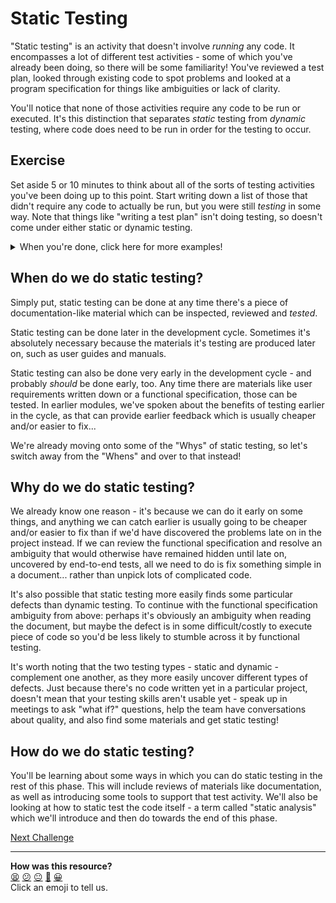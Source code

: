 # Static Testing

"Static testing" is an activity that doesn't involve *running* any code. It
encompasses a lot of different test activities - some of which you've already
been doing, so there will be some familiarity! You've reviewed a test plan,
looked through existing code to spot problems and looked at a program
specification for things like ambiguities or lack of clarity.

You'll notice that none of those activities require any code to be run or
executed. It's this distinction that separates *static* testing from *dynamic*
testing, where code does need to be run in order for the testing to occur.

## Exercise

Set aside 5 or 10 minutes to think about all of the sorts of testing activities
you've been doing up to this point. Start writing down a list of those that
didn't require any code to actually be run, but you were still *testing* in some
way. Note that things like "writing a test plan" isn't doing testing, so doesn't
come under either static or dynamic testing.

<details>
  <summary>When you're done, click here for more examples!</summary>

There are lots of things that can be tested in a static manner - they're
essentially all in written form, and are mostly documents that are being
reviewed:

* Specifications (of any type)
* User requirements
* Manuals
* Test Plans
* Setup steps/guides
* Code

If that last one - code - seems unexpected, remember there's a big difference
between inspecting/reading/reviewing code, and running the code. The former
still counts as static testing as the code isn't being run, just looked at.
</details>

## When do we do static testing?

Simply put, static testing can be done at any time there's a piece of
documentation-like material which can be inspected, reviewed and *tested*.

Static testing can be done later in the development cycle. Sometimes it's
absolutely necessary because the materials it's testing are produced later on,
such as user guides and manuals.

Static testing can also be done very early in the development cycle - and
probably *should* be done early, too. Any time there are materials like user
requirements written down or a functional specification, those can be tested. In
earlier modules, we've spoken about the benefits of testing earlier in the
cycle, as that can provide earlier feedback which is usually cheaper and/or
easier to fix...

We're already moving onto some of the "Whys" of static testing, so let's switch
away from the "Whens" and over to that instead!

## Why do we do static testing?

We already know one reason - it's because we can do it early on some things, and
anything we can catch earlier is usually going to be cheaper and/or easier to
fix than if we'd have discovered the problems late on in the project instead. If
we can review the functional specification and resolve an ambiguity that would
otherwise have remained hidden until late on, uncovered by end-to-end tests, all
we need to do is fix something simple in a document... rather than unpick lots
of complicated code.

It's also possible that static testing more easily finds some particular defects
than dynamic testing. To continue with the functional specification ambiguity
from above: perhaps it's obviously an ambiguity when reading the document, but
maybe the defect is in some difficult/costly to execute piece of code so you'd
be less likely to stumble across it by functional testing.

It's worth noting that the two testing types - static and dynamic - complement
one another, as they more easily uncover different types of defects. Just
because there's no code written yet in a particular project, doesn't mean that
your testing skills aren't usable yet - speak up in meetings to ask "what if?"
questions, help the team have conversations about quality, and also find some
materials and get static testing!

## How do we do static testing?

You'll be learning about some ways in which you can do static testing in the
rest of this phase. This will include reviews of materials like documentation,
as well as introducing some tools to support that test activity. We'll also be
looking at how to static test the code itself - a term called "static analysis"
which we'll introduce and then do towards the end of this phase.

[Next Challenge](02_reviews.md)

<!-- BEGIN GENERATED SECTION DO NOT EDIT -->

---

**How was this resource?**  
[😫](https://airtable.com/shrUJ3t7KLMqVRFKR?prefill_Repository=makersacademy%2Fextending-testing&prefill_File=phase6%2F01_static_testing.md&prefill_Sentiment=😫) [😕](https://airtable.com/shrUJ3t7KLMqVRFKR?prefill_Repository=makersacademy%2Fextending-testing&prefill_File=phase6%2F01_static_testing.md&prefill_Sentiment=😕) [😐](https://airtable.com/shrUJ3t7KLMqVRFKR?prefill_Repository=makersacademy%2Fextending-testing&prefill_File=phase6%2F01_static_testing.md&prefill_Sentiment=😐) [🙂](https://airtable.com/shrUJ3t7KLMqVRFKR?prefill_Repository=makersacademy%2Fextending-testing&prefill_File=phase6%2F01_static_testing.md&prefill_Sentiment=🙂) [😀](https://airtable.com/shrUJ3t7KLMqVRFKR?prefill_Repository=makersacademy%2Fextending-testing&prefill_File=phase6%2F01_static_testing.md&prefill_Sentiment=😀)  
Click an emoji to tell us.

<!-- END GENERATED SECTION DO NOT EDIT -->
